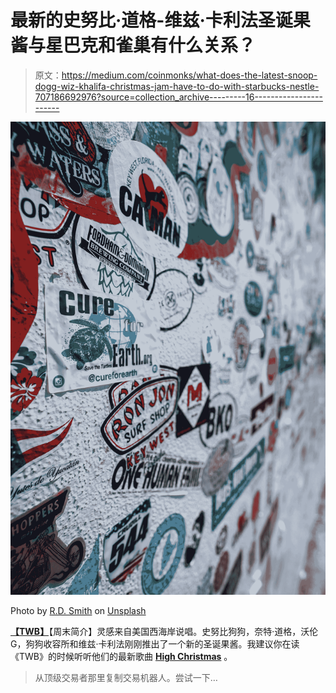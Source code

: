 # 最新的史努比·道格-维兹·卡利法圣诞果酱与星巴克和雀巢有什么关系？

> 原文：<https://medium.com/coinmonks/what-does-the-latest-snoop-dogg-wiz-khalifa-christmas-jam-have-to-do-with-starbucks-nestle-707186692976?source=collection_archive---------16----------------------->

![](img/701375c246aeab6e47f6d78456f03405.png)

Photo by [R.D. Smith](https://unsplash.com/@rd421?utm_source=medium&utm_medium=referral) on [Unsplash](https://unsplash.com?utm_source=medium&utm_medium=referral)

[**【TWB】**](/areas-producers/nestle-starbucks-anticipating-higher-growth-during-a-new-age-of-consumerism-this-christmas-f154af18b06d)【周末简介】灵感来自美国西海岸说唱。史努比狗狗，奈特·道格，沃伦 G，狗狗收容所和维兹·卡利法刚刚推出了一个新的圣诞果酱。我建议你在读《TWB》的时候听听他们的最新歌曲 [**High Christmas**](https://www.youtube.com/watch?v=8uoDb4uztGg) 。

> 从顶级交易者那里复制交易机器人。尝试一下…